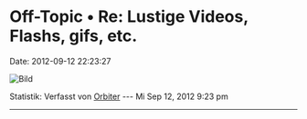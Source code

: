 Off-Topic • Re: Lustige Videos, Flashs, gifs, etc.
==================================================

Date: 2012-09-12 22:23:27

![Bild](https://i.chzbgr.com/completestore/12/9/7/ltRVt1JFREmPDf57N5a4MQ2.jpg)

Statistik: Verfasst von
[Orbiter](http://forum.yacy-websuche.de/memberlist.php?mode=viewprofile&u=2)
--- Mi Sep 12, 2012 9:23 pm

------------------------------------------------------------------------
